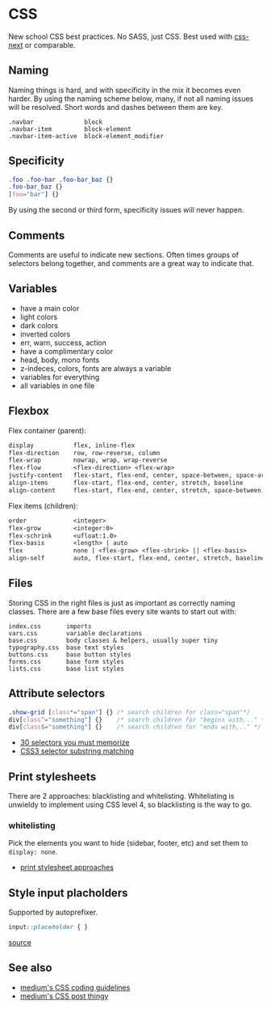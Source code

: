 # CSS
New school CSS best practices. No SASS, just CSS. Best used with
[css-next](https://cssnext.github.io/) or comparable.

## Naming
Naming things is hard, and with specificity in the mix it becomes even harder.
By using the naming scheme below, many, if not all naming issues will be
resolved. Short words and dashes between them are key.
```
.navbar              block
.navbar-item         block-element
.navbar-item-active  block-element_modifier
```

## Specificity
```css
.foo .foo-bar .foo-bar_baz {}
.foo-bar_baz {}
[foo="bar"] {}
```
By using the second or third form, specificity issues will never happen.

## Comments
Comments are useful to indicate new sections. Often times groups of selectors
belong together, and comments are a great way to indicate that.

## Variables
- have a main color
- light colors
- dark colors
- inverted colors
- err, warn, success, action
- have a complimentary color
- head, body, mono fonts
- z-indeces, colors, fonts are always a variable
- variables for everything
- all variables in one file

## Flexbox
Flex container (parent):
```txt
display           flex, inline-flex
flex-direction    row, row-reverse, column
flex-wrap         nowrap, wrap, wrap-reverse
flex-flow         <flex-direction> <flex-wrap>
justify-content   flex-start, flex-end, center, space-between, space-around
align-items       flex-start, flex-end, center, stretch, baseline
align-content     flex-start, flex-end, center, stretch, space-between, space-around
```

Flex items (children):
```txt
order             <integer>
flex-grow         <integer:0>
flex-schrink      <ufloat:1.0>
flex-basis        <length> | auto
flex              none | <flex-grow> <flex-shrink> || <flex-basis>
align-self        auto, flex-start, flex-end, center, stretch, baseline
```

## Files
Storing CSS in the right files is just as important as correctly naming
classes. There are a few base files every site wants to start out with:
```text
index.css       imports
vars.css        variable declarations
base.css        body classes & helpers, usually super tiny
typography.css  base text styles
buttons.css     base button styles
forms.css       base form styles
lists.css       base list styles
```

## Attribute selectors
```css
.show-grid [class*="span"] {} /* search children for class="span"*/
div[class^="something"] {}    /* search children for "begins with..." */
div[class$="something"] {}    /* search children for "ends with..." */
```

- [30 selectors you must memorize](http://code.tutsplus.com/tutorials/the-30-css-selectors-you-must-memorize--net-16048)
- [CSS3 selector substring matching](http://www.impressivewebs.com/css3-attribute-selectors-substring-matching/)

## Print stylesheets
There are 2 approaches: blacklisting and whitelisting. Whitelisting is unwieldy
to implement using CSS level 4, so blacklisting is the way to go.

### whitelisting
Pick the elements you want to hide (sidebar, footer, etc) and set them to
`display: none`.

- [print stylesheet approaches](https://css-tricks.com/print-stylesheet-approaches-blacklist-vs-whitelist)

## Style input placholders
Supported by autoprefixer.
```css
input::placeholder { }
```
[source](https://github.com/postcss/autoprefixer/issues/44)

## See also
- [medium's CSS coding guidelines](https://gist.github.com/fat/a47b882eb5f84293c4ed)
- [medium's CSS post thingy](https://medium.com/@fat/mediums-css-is-actually-pretty-fucking-good-b8e2a6c78b06)
